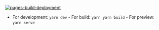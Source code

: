 [![pages-build-deployment](https://github.com/Vicropht/vicropht2/actions/workflows/pages/pages-build-deployment/badge.svg)](https://github.com/Vicropht/vicropht2/actions/workflows/pages/pages-build-deployment)   
   
   
   - For development:
       ```yarn dev```
    - For build:
      ```yarn yarn build``` 
    - For preview:
      ```yarn serve```
